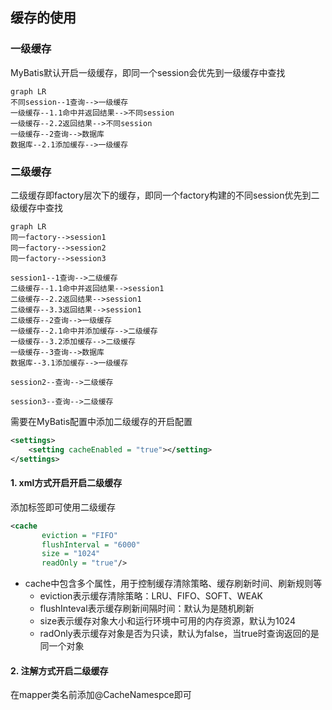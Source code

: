 ## 缓存的使用

### 一级缓存

MyBatis默认开启一级缓存，即同一个session会优先到一级缓存中查找

```mermaid
graph LR
不同session--1查询-->一级缓存
一级缓存--1.1命中并返回结果-->不同session
一级缓存--2.2返回结果-->不同session
一级缓存--2查询-->数据库
数据库--2.1添加缓存-->一级缓存
```

### 二级缓存

二级缓存即factory层次下的缓存，即同一个factory构建的不同session优先到二级缓存中查找

```mermaid
graph LR
同一factory-->session1
同一factory-->session2
同一factory-->session3

session1--1查询-->二级缓存
二级缓存--1.1命中并返回结果-->session1
二级缓存--2.2返回结果-->session1
二级缓存--3.3返回结果-->session1
二级缓存--2查询-->一级缓存
一级缓存--2.1命中并添加缓存-->二级缓存
一级缓存--3.2添加缓存-->二级缓存
一级缓存--3查询-->数据库
数据库--3.1添加缓存-->一级缓存

session2--查询-->二级缓存

session3--查询-->二级缓存
```

需要在MyBatis配置中添加二级缓存的开启配置

```xml
<settings>
	<setting cacheEnabled = "true"></setting>
</settings>
```

#### 1. xml方式开启开启二级缓存

添加<cache/>标签即可使用二级缓存

```xml
<cache
       eviction = "FIFO"
       flushInterval = "6000"
       size = "1024"
       readOnly = "true"/>
```

- cache中包含多个属性，用于控制缓存清除策略、缓存刷新时间、刷新规则等
  - eviction表示缓存清除策略：LRU、FIFO、SOFT、WEAK
  - flushInteval表示缓存刷新间隔时间：默认为是随机刷新
  - size表示缓存对象大小和运行环境中可用的内存资源，默认为1024
  - radOnly表示缓存对象是否为只读，默认为false，当true时查询返回的是同一个对象

#### 2. 注解方式开启二级缓存

在mapper类名前添加@CacheNamespce即可
